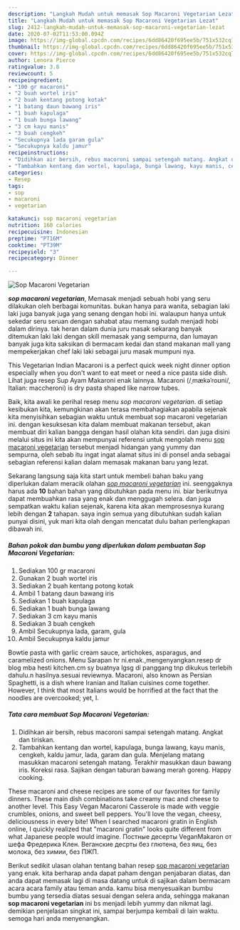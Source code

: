 ```yaml
---
description: "Langkah Mudah untuk memasak Sop Macaroni Vegetarian Lezat"
title: "Langkah Mudah untuk memasak Sop Macaroni Vegetarian Lezat"
slug: 2412-langkah-mudah-untuk-memasak-sop-macaroni-vegetarian-lezat
date: 2020-07-02T11:53:00.094Z
image: https://img-global.cpcdn.com/recipes/6dd86420f695ee5b/751x532cq70/sop-macaroni-vegetarian-foto-resep-utama.jpg
thumbnail: https://img-global.cpcdn.com/recipes/6dd86420f695ee5b/751x532cq70/sop-macaroni-vegetarian-foto-resep-utama.jpg
cover: https://img-global.cpcdn.com/recipes/6dd86420f695ee5b/751x532cq70/sop-macaroni-vegetarian-foto-resep-utama.jpg
author: Lenora Pierce
ratingvalue: 3.8
reviewcount: 5
recipeingredient:
- "100 gr macaroni"
- "2 buah wortel iris"
- "2 buah kentang potong kotak"
- "1 batang daun bawang iris"
- "1 buah kapulaga"
- "1 buah bunga lawang"
- "3 cm kayu manis"
- "3 buah cengkeh"
- "Secukupnya lada garam gula"
- "Secukupnya kaldu jamur"
recipeinstructions:
- "Didihkan air bersih, rebus macoroni sampai setengah matang. Angkat dan tiriskan."
- "Tambahkan kentang dan wortel, kapulaga, bunga lawang, kayu manis, cengkeh, kaldu jamur, lada, garam dan gula. Menjelang matang masukkan macaroni setengah matang. Terakhir masukkan daun bawang iris. Koreksi rasa. Sajikan dengan taburan bawang merah goreng. Happy cooking."
categories:
- Resep
tags:
- sop
- macaroni
- vegetarian

katakunci: sop macaroni vegetarian 
nutrition: 160 calories
recipecuisine: Indonesian
preptime: "PT16M"
cooktime: "PT39M"
recipeyield: "3"
recipecategory: Dinner

---
```



![Sop Macaroni Vegetarian](https://img-global.cpcdn.com/recipes/6dd86420f695ee5b/751x532cq70/sop-macaroni-vegetarian-foto-resep-utama.jpg)

<b><i>sop macaroni vegetarian</i></b>, Memasak menjadi sebuah hobi yang seru dilakukan oleh berbagai komunitas. bukan hanya para wanita, sebagian laki laki juga banyak juga yang senang dengan hobi ini. walaupun hanya untuk sekedar seru seruan dengan sahabat atau memang sudah menjadi hobi dalam dirinya. tak heran dalam dunia juru masak sekarang banyak ditemukan laki laki dengan skill memasak yang sempurna, dan lumayan banyak juga kita saksikan di bermacam kedai dan stand makanan mall yang mempekerjakan chef laki laki sebagai juru masak mumpuni nya.

This Vegetarian Indian Macaroni is a perfect quick week night dinner option especially when you don&#39;t want to eat meet or need a nice pasta side dish. Lihat juga resep Sup Ayam Makaroni enak lainnya. Macaroni (/ˌmækəˈroʊni/, Italian: maccheroni) is dry pasta shaped like narrow tubes.

Baik, kita awali ke perihal resep menu <i>sop macaroni vegetarian</i>. di setiap kesibukan kita, kemungkinan akan terasa membahagiakan apabila sejenak kita menyisihkan sebagian waktu untuk membuat sop macaroni vegetarian ini. dengan kesuksesan kita dalam membuat makanan tersebut, akan membuat diri kalian bangga dengan hasil olahan kita sendiri. dan juga disini melalui situs ini kita akan mempunyai referensi untuk mengolah menu <u>sop macaroni vegetarian</u> tersebut menjadi hidangan yang yummy dan sempurna, oleh sebab itu ingat ingat alamat situs ini di ponsel anda sebagai sebagian referensi kalian dalam memasak makanan baru yang lezat.


Sekarang langsung saja kita start untuk membeli bahan baku yang diperlukan dalam meracik olahan <u><i>sop macaroni vegetarian</i></u> ini. seenggaknya harus ada <b>10</b> bahan bahan yang dibutuhkan pada menu ini. biar berikutnya dapat membuahkan rasa yang enak dan menggugah selera. dan juga sempatkan waktu kalian sejenak, karena kita akan memprosesnya kurang lebih dengan <b>2</b> tahapan. saya ingin semua yang dibutuhkan sudah kalian punyai disini, yuk mari kita olah dengan mencatat dulu bahan perlengkapan dibawah ini.

<!--inarticleads1-->

##### Bahan pokok dan bumbu yang diperlukan dalam pembuatan Sop Macaroni Vegetarian:

1. Sediakan 100 gr macaroni
1. Gunakan 2 buah wortel iris
1. Sediakan 2 buah kentang potong kotak
1. Ambil 1 batang daun bawang iris
1. Sediakan 1 buah kapulaga
1. Sediakan 1 buah bunga lawang
1. Sediakan 3 cm kayu manis
1. Sediakan 3 buah cengkeh
1. Ambil Secukupnya lada, garam, gula
1. Ambil Secukupnya kaldu jamur


Bowtie pasta with garlic cream sauce, artichokes, asparagus, and caramelized onions. Menu Sarapan hr ni.enak.,mengenyangkan.resep dr blog mba hesti kitchen.cm sy buatnya lgsg di panggang tnp dikukus terlebih dahulu.n hasilnya.sesuai reviewnya. Macaroni, also known as Persian Spaghetti, is a dish where Iranian and Italian cuisines come together. However, I think that most Italians would be horrified at the fact that the noodles are overcooked; yet, I. 

<!--inarticleads2-->

##### Tata cara membuat Sop Macaroni Vegetarian:

1. Didihkan air bersih, rebus macoroni sampai setengah matang. Angkat dan tiriskan.
1. Tambahkan kentang dan wortel, kapulaga, bunga lawang, kayu manis, cengkeh, kaldu jamur, lada, garam dan gula. Menjelang matang masukkan macaroni setengah matang. Terakhir masukkan daun bawang iris. Koreksi rasa. Sajikan dengan taburan bawang merah goreng. Happy cooking.


These macaroni and cheese recipes are some of our favorites for family dinners. These main dish combinations take creamy mac and cheese to another level. This Easy Vegan Macaroni Casserole is made with veggie crumbles, onions, and sweet bell peppers. You&#39;ll love the vegan, cheesy, deliciousness in every bite! When I searched macaroni gratin in English online, I quickly realized that &#34;macaroni gratin&#34; looks quite different from what Japanese people would imagine. Постные десерты VeganMakaron от шефа Фредерика Клен. Веганские десрты без глютена, без яиц, без молока, без химии, без ПЖП. 

Berikut sedikit ulasan olahan tentang bahan resep <u>sop macaroni vegetarian</u> yang enak. kita berharap anda dapat paham dengan penjabaran diatas, dan anda dapat memasak lagi di masa datang untuk di sajikan dalam bermacam acara acara family atau teman anda. kamu bisa menyesuaikan bumbu bumbu yang tersedia diatas sesuai dengan selera anda, sehingga makanan <b>sop macaroni vegetarian</b> ini bs menjadi lebih yummy dan nikmat lagi. demikian penjelasan singkat ini, sampai berjumpa kembali di lain waktu. semoga hari anda menyenangkan.

